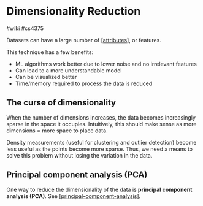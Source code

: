 # Dimensionality Reduction
#wiki #cs4375 

Datasets can have a large number of [[attributes]], or features.

This technique has a few benefits:
- ML algorithms work better due to lower noise and no irrelevant features
- Can lead to a more understandable model
- Can be visualized better
- Time/memory required to process the data is reduced


## The curse of dimensionality
When the number of dimensions increases, the data becomes increasingly sparse in the space it occupies. Intuitively, this should make sense as more dimensions = more space to place data.

Density measurements (useful for clustering and outlier detection) become less useful as the points become more sparse. Thus, we need a means to solve this problem without losing the variation in the data.

## Principal component analysis (PCA)
One way to reduce the dimensionality of the data is **principal component analysis (PCA)**. See [[principal-component-analysis]].

[//begin]: # "Autogenerated link references for markdown compatibility"
[attributes]: attributes.md "Attributes"
[principal-component-analysis]: principal-component-analysis.md "Principal Component Analysis"
[//end]: # "Autogenerated link references"